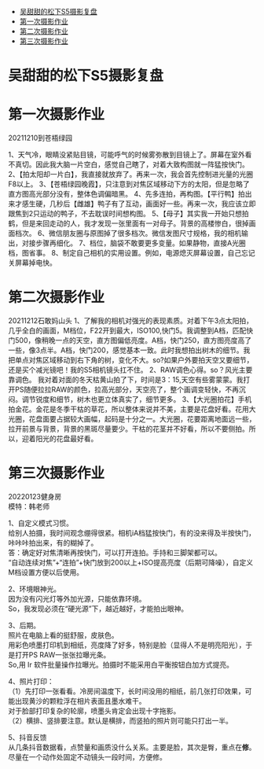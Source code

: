 
<!-- TOC -->

- [吴甜甜的松下S5摄影复盘](#吴甜甜的松下s5摄影复盘)
- [第一次摄影作业](#第一次摄影作业)
- [第二次摄影作业](#第二次摄影作业)
- [第三次摄影作业](#第三次摄影作业)

<!-- /TOC -->




# 吴甜甜的松下S5摄影复盘

# 第一次摄影作业
20211210到苍梧绿园

1、天气冷，眼睛没紧贴目镜，可能呼气的时候雾弥散到目镜上了。屏幕在室外看不真切。因此我大脑一片空白，感觉自己瞎了，对着大致构图就一阵猛按快门。
2、【拍太阳却一片白】，我直接就放弃了。再来一次，我会首先控制进光量的光圈F8以上。
3、【苍梧绿园晚霞】，只注意到对焦区域移动下方的太阳，但是忽略了直方图高光部分没有，整体色调偏暗黑。
4、先多连拍，再构图。【平行鸭】拍出来才感生硬，几秒后【雌雄】鸭子有了互动，画面好一些。再来一次，我应该立即跟焦到2只运动的鸭子，不去耽误时间想构图。
5、【母子】其实我一开始只想拍鹤，但是来回走动的人，我才发现一张里面有一对母子。背景的高楼惨白，很掉画面档次。
6、微信朋友圈与原图掉了很多档次。微信发图尺寸规格，我的相机输出，对接步骤再细化。
7、档位，脑袋不敢要更多变量。如果静物，直接A光圈档，图省事。
8、制定自己相机的实用设置。例如，电源熄灭屏幕设置，自己忘记关屏幕掉电快。

# 第二次摄影作业
20211212石敢妈山头
1、了解我的相机对强光的表现素质。对着下午3点太阳拍，几乎全白的画面，M档位，F22开到最大，ISO100,快门5。我调整到A档，匹配快门500，像稍晚一点的天空，直方图偏低亮度。A档，快门250，直方图亮度高了一些，像3点半。A档，快门200，感觉基本一致。此时我想拍出树木的细节。我把单点对焦区域移动到右下角的树，变化不大。so?如果户外要拍天空又要细节，还是买个减光镜吧！我的S5相机镜头扛不住。
2、RAW调色心得。so？风光主要靠调色。
我对着对面的冬天枯黄山拍了下，时间是3：15,天空有些雾蒙蒙。我打开PS随便拉拉RAW的颜色，拉高光部分，天空亮了，整个画调变轻快，不再沉闷。调节锐度和细节，树木也更立体真实了，细节更多。
3、【大光圈拍花】手机拍金花。金花是冬季干枯的草花，所以整体来说并不美，主要是花盘好看。花用大光圈，花盘面要占据较大画幅，起码是十分之一。大光圈，花要距离地面远一些，拉开前景与背景，背景的黑斑尽量要少。干枯的花茎并不好看，所以不要侧拍。所以，迎着阳光的花盘最好看。

# 第三次摄影作业
20220123健身房   
模特：韩老师

1、自定义模式习惯。  
给别人拍摄，我时间观念绷得很紧。相机iA档猛按快门，有的没来得及半按快门，咔咔咔拍出来，有的糊掉了。  
答：确定好对焦清晰再按快门，可以打开连拍。手持和三脚架都可以。  
“自动连续对焦”+“连拍”+快门放到200以上+ISO提高亮度（后期可降噪），自定义M档设置方便以后使用。

2、环境眼神光。  
因为没有闪光灯等外加光源，只能依靠环境。   
So，我发现必须在“硬光源”下，越近越好，才能拍出眼神。

3、后期。  
照片在电脑上看的挺舒服，皮肤色。  
用彩色喷墨打印机到相纸，亮度降了好多，特别是脸（显得人不是明亮阳光），于是打开PS RAW一张张拉曝光条。    
So,用 Ir 软件批量操作拉曝光。拍摄时不能采用白平衡按钮白加方式提亮。

4、照片打印：  
（1）先打印一张看看。冷房间温度下，长时间没用的相纸，前几张打印效果，可能出现黄沙的颗粒浮在相片表面且墨水难干。  
对于脸部打印复杂的轮廓，喷墨头肯定会出现十字拖影。    
（2）横排、竖排要注意。默认是横排，而竖拍的照片则可能只打出一半。


5、抖音反馈  
从几条抖音数据看，点赞量和画质没什么关系。主要是脸，其次是臀，重点在**修**。  
尽量在一个动作处固定不动镜头一段时间，方便修。


